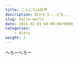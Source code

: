```yaml
---
title: こんにちは世界
description: 初カキコ...ども...
slug: hello-world
date: 2024-02-01 00:00:00+0900
categories:
    - diary
weight: 1
---
```


へろーへろー
